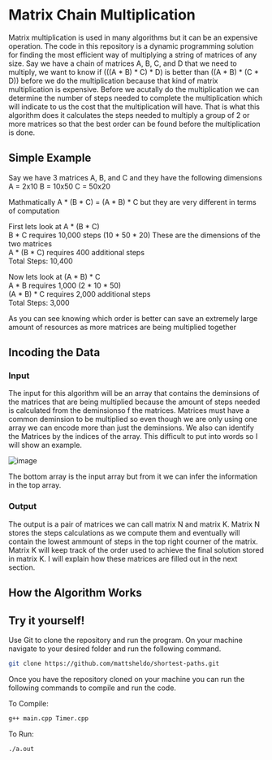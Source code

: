 # Matrix Chain Multiplication

Matrix multiplication is used in many algorithms but it can be an expensive operation. The code in this repository is a dynamic programming solution for finding the most efficient way of  multiplying a string of matrices of any size. Say we have a chain of matrices A, B, C, and D that we need to multiply, we want to know if (((A * B) * C) * D) is better than ((A * B) * (C * D)) before we do the multiplication because that kind of matrix multiplication is expensive. Before we acutally do the multiplication we can determine the number of steps needed to complete the multiplication which will indicate to us the cost that the multiplication will have. That is what this algorithm does it calculates the steps needed to multiply a group of 2 or more matrices so that the best order can be found before the multiplication is done.

## Simple Example

Say we have 3 matrices A, B, and C and they have the following dimensions
A = 2x10
B = 10x50
C = 50x20

Mathmatically A * (B * C) = (A * B) * C but they are very different in terms of computation

First lets look at A * (B * C)<br>
B * C requires 10,000 steps (10 * 50 * 20) These are the dimensions of the two matrices<br>
A * (B * C) requires 400 additional steps<br>
Total Steps: 10,400

Now lets look at (A * B) * C<br>
A * B requires 1,000 (2 * 10 * 50)<br>
(A * B) * C requires 2,000 additional steps<br>
Total Steps: 3,000

As you can see knowing which order is better can save an extremely large amount of resources as more matrices are being multiplied together

## Incoding the Data

### Input
The input for this algorithm will be an array that contains the deminsions of the matrices that are being multiplied because the amount of steps needed is calculated from the deminsionso f the matrices. Matrices must have a common deminsion to be multiplied so even though we are only using one array we can encode more than just the deminsions. We also can identify the Matrices by the indices of the array. This difficult to put into words so I will show an example.

![image](https://user-images.githubusercontent.com/83359136/117325112-6e8faa80-ae5e-11eb-997e-44937a952569.png)

The bottom array is the input array but from it we can infer the information in the top array.

### Output
The output is a pair of matrices we can call matrix N and matrix K. Matrix N stores the steps calculations as we compute them and eventually will contain the lowest ammount of steps in the top right courner of the matrix. Matrix K will keep track of the order used to achieve the final solution stored in matrix K. I will explain how these matrices are filled out in the next section.

## How the Algorithm Works



## Try it yourself!

Use Git to clone the repository and run the program. On your machine navigate to your desired folder and run the following command.

```bash
git clone https://github.com/mattsheldo/shortest-paths.git
```

Once you have the repository cloned on your machine you can run the following commands to compile and run the code.

To Compile:
```bash
g++ main.cpp Timer.cpp
```
To Run:
```bash
./a.out
```

